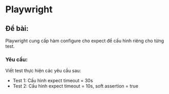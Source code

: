 # Playwright
## Đề bài:
Playwright cung cấp hàm configure cho expect để cấu hình riêng cho từng test.

### Yêu cầu:
Viết test thực hiện các yêu cầu sau:
- Test 1: Cấu hình expect timeout = 30s
- Test 2: Cấu hình expect timeout = 10s, soft assertion = true